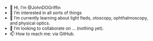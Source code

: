 - 👋 Hi, I’m @JohnDOGriffin
- 👀 I’m interested in all sorts of things
- 🌱 I’m currently learning about light fieds, otoscopy, ophthalmoscopy, and physical optics.
- 💞️ I’m looking to collaborate on ... (nothing yet).
- 📫 How to reach me: via GitHub.

<!---
JohnDOGriffin/JohnDOGriffin is a ✨ special ✨ repository because its `README.md` (this file) appears on your GitHub profile.
You can click the Preview link to take a look at your changes.
--->
